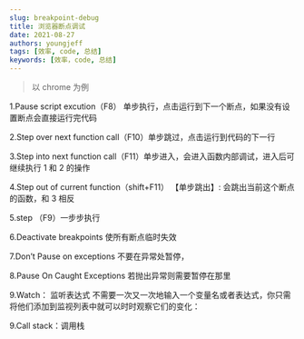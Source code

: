 ```yaml
---
slug: breakpoint-debug
title: 浏览器断点调试
date: 2021-08-27
authors: youngjeff
tags: [效率, code, 总结]
keywords: [效率，code, 总结]
---
```


> 以 chrome 为例

1.Pause script excution（F8） 单步执行，点击运行到下一个断点，如果没有设置断点会直接运行完代码

2.Step over next function call（F10）单步跳过，点击运行到代码的下一行

3.Step into next function call（F11）单步进入，会进入函数内部调试，进入后可继续执行 1 和 2 的操作

4.Step out of current function（shift+F11） 【单步跳出】: 会跳出当前这个断点的函数，和 3 相反

5.step （F9）一步步执行

6.Deactivate breakpoints 使所有断点临时失效

7.Don’t Pause on exceptions 不要在异常处暂停，

8.Pause On Caught Exceptions 若抛出异常则需要暂停在那里

9.Watch： 监听表达式 不需要一次又一次地输入一个变量名或者表达式，你只需将他们添加到监视列表中就可以时时观察它们的变化：

9.Call stack：调用栈

